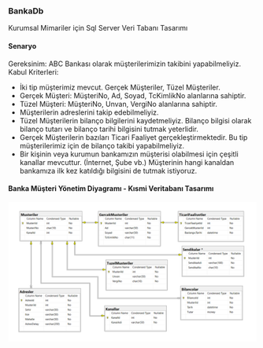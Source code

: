 ### BankaDb
Kurumsal Mimariler için Sql Server Veri Tabanı Tasarımı

#### Senaryo
Gereksinim: ABC Bankası olarak müşterilerimizin takibini yapabilmeliyiz.
<br />
Kabul Kriterleri:
- İki tip müşterimiz mevcut. Gerçek Müşteriler, Tüzel Müşteriler.
- Gerçek Müşteri: MüşteriNo, Ad, Soyad, TcKimlikNo alanlarına sahiptir.
- Tüzel Müşteri: MüşteriNo, Unvan, VergiNo alanlarına sahiptir.
- Müşterilerin adreslerini takip edebilmeliyiz.
- Tüzel Müşterilerin bilanço bilgilerini kaydetmeliyiz. Bilanço bilgisi olarak bilanço tutarı ve bilanço tarihi bilgisini tutmak yeterlidir.
- Gerçek Müşterilerin bazıları Ticari Faaliyet gerçekleştirmektedir. Bu tip müşterilerimiz için de bilanço takibi yapabilmeliyiz.
- Bir kişinin veya kurumun bankamızın müşterisi olabilmesi için çeşitli kanallar mevcuttur. (İnternet, Şube vb.) Müşterinin hangi kanaldan bankamıza ilk kez katıldığı bilgisini de tutmak istiyoruz.

#### Banka Müşteri Yönetim Diyagramı - Kısmi Veritabanı Tasarımı
![](MusteriYonetimi_Diagram.PNG)